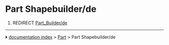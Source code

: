 # Part Shapebuilder/de
1.  REDIRECT [Part_Builder/de](Part_Builder/de.md)



---
⏵ [documentation index](../README.md) > [Part](Part_Workbench.md) > Part Shapebuilder/de
